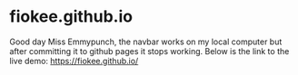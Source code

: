 # fiokee.github.io
Good day Miss Emmypunch, the navbar works on my local computer but after committing it to github pages it stops working.
Below is the link to the live demo:
https://fiokee.github.io/
